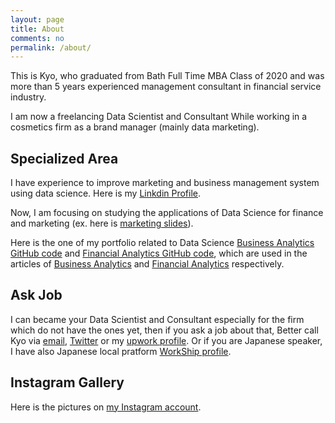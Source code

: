 ```yaml
---
layout: page
title: About
comments: no
permalink: /about/
---
```


This is Kyo, who graduated from Bath Full Time MBA Class of 2020 and was more than 5 years experienced management consultant in financial service industry.


I am now a freelancing Data Scientist and Consultant While working in a cosmetics firm as a brand manager (mainly data marketing).

## Specialized Area

I have experience to improve marketing and business management system using data science.
Here is my [Linkdin Profile](https://www.linkedin.com/in/KyoHarada).

Now, I am focusing on studying the applications of Data Science for finance and marketing (ex. here is [marketing slides](https://www.slideshare.net/KyoichiroKyoHaradaMB/marketing-plan-for-waitrose-of-john-lewis/1?src=clipshare)).

Here is the one of my portfolio related to Data Science [Business Analytics GitHub code](https://github.com/kyo1988/Kyo.github.io/blob/gh-pages/scripts%20for%20article/Business_Analytics_Note.ipynb) and [Financial Analytics GitHub code](https://github.com/kyo1988/Kyo.github.io/blob/gh-pages/scripts%20for%20article/Corporate_Finance_Note.ipynb), which are used in the articles of [Business Analytics](https://kyo1988.github.io/Kyo.github.io/business/analyics/2021/05/08/sales-forecasting.html) and [Financial Analytics](https://kyo1988.github.io/Kyo.github.io/finance/2021/05/09/review-of-Pendragon-PLC.html) respectively.

## Ask Job

I can became your Data Scientist and Consultant especially for the firm which do not have the ones yet, then if you ask a job about that, Better call Kyo via [email](kh685mba@gmail.com), [Twitter](https://twitter.com/KyoHarada) or my [upwork profile](https://www.upwork.com/o/profiles/users/~01a04e0c3805f59a83/). Or if you are Japanese speaker, I have also Japanese local pratform [WorkShip profile](https://goworkship.com/profile/33012). 

## Instagram Gallery

Here is the pictures on [my Instagram account](https://www.instagram.com/haradakyo/?hl=en).